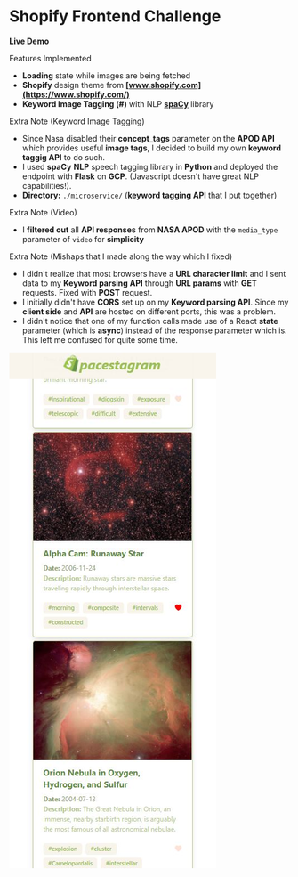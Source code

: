 # Shopify **Frontend** Challenge

**[Live Demo](https://spacestagram-shopify.herokuapp.com/)**


Features Implemented
- **Loading** state while images are being fetched
- **Shopify** design theme from **[www.shopify.com](https://www.shopify.com/)**
- **Keyword Image Tagging (#)** with NLP **[spaCy](https://spacy.io/usage/linguistic-features)** library 

Extra Note (Keyword Image Tagging)
- Since Nasa disabled their **concept_tags** parameter on the **APOD API** which provides useful **image tags**, I decided to build my own **keyword taggig API** to do such. 
- I used **spaCy** **NLP** speech tagging library in **Python** and deployed the endpoint with **Flask** on **GCP**. (Javascript doesn't have great NLP capabilities!).
- **Directory:** `./microservice/` (**keyword tagging API** that I put together)

Extra Note (Video)
- I **filtered out** all **API responses** from **NASA APOD** with the `media_type` parameter of `video` for **simplicity**

Extra Note (Mishaps that I made along the way which I fixed)
- I didn't realize that most browsers have a **URL character limit** and I sent data to my **Keyword parsing API** through **URL params** with **GET** requests. Fixed with **POST** request.
- I initially didn't have **CORS** set up on my **Keyword parsing API**. Since my **client side** and **API** are hosted on different ports, this was a problem. 
- I didn't notice that one of my function calls made use of a React **state** parameter (which is **async**) instead of the response parameter which is. This left me confused for quite some time.

![Screenshot](Spacestagram.JPG)


